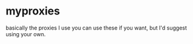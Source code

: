 # myproxies
basically the proxies I use
you can use these if you want, but I'd suggest using your own.
